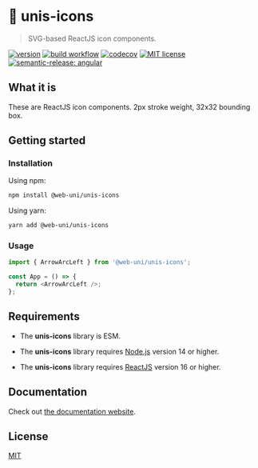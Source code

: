 # 🦄 unis-icons

> SVG-based ReactJS icon components.

[![version](https://img.shields.io/npm/v/@web-uni/unis-icons)](https://www.npmjs.com/package/@web-uni/unis-icons) [![build workflow](https://github.com/unicorn-84/unis-icons/actions/workflows/build.yml/badge.svg)](https://github.com/unicorn-84/unis-icons/actions/workflows/build.yml) [![codecov](https://codecov.io/gh/unicorn-84/unis-icons/branch/master/graph/badge.svg?token=AUZXR8T7PU)](https://codecov.io/gh/unicorn-84/unis-icons) [![MIT license](https://img.shields.io/github/license/unicorn-84/unis-icons)](https://github.com/unicorn-84/unis-icons/blob/master/LICENSE) [![semantic-release: angular](https://img.shields.io/badge/semantic--release-angular-e10079?logo=semantic-release)](https://github.com/semantic-release/semantic-release)

## What it is

These are ReactJS icon components.
2px stroke weight, 32x32 bounding box.

## Getting started

### Installation

Using npm:

```bash
npm install @web-uni/unis-icons
```

Using yarn:

```bash
yarn add @web-uni/unis-icons
```

### Usage

```js
import { ArrowArcLeft } from '@web-uni/unis-icons';

const App = () => {
  return <ArrowArcLeft />;
};
```

## Requirements

- The **unis-icons** library is ESM.

- The **unis-icons** library requires [Node.js](https://nodejs.org) version 14 or higher.

- The **unis-icons** library requires [ReactJS](https://reactjs.org) version 16 or higher.

## Documentation

Check out [the documentation website](https://unicorn-84.github.io/unis-icons).

## License

[MIT](https://github.com/unicorn-84/unis-icons/blob/master/LICENSE)
